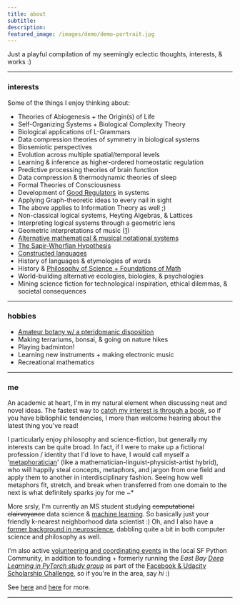 ```yaml
---
title: about
subtitle: 
description: 
featured_image: /images/demo/demo-portrait.jpg
---
```


Just a playful compilation of my seemingly eclectic thoughts, interests, & works :)  

---

### interests

Some of the things I enjoy thinking about:

* Theories of Abiogenesis + the Origin(s) of Life
* Self-Organizing Systems + Biological Complexity Theory
* Biological applications of L-Grammars
* Data compression theories of symmetry in biological systems
* Biosemiotic perspectives
* Evolution across multiple spatial/temporal levels
* Learning & inference as higher-ordered homeostatic regulation
* Predictive processing theories of brain function
* Data compression & thermodynamic theories of sleep 
* Formal Theories of Consciousness
* Development of [Good Regulators](http://pespmc1.vub.ac.be/books/Conant_Ashby.pdf) in systems
* Applying Graph-theoretic ideas to every nail in sight
* The above applies to Information Theory as well ;)
* Non-classical logical systems, Heyting Algebras, & Lattices
* Interpreting logical systems through a geometric lens
* Geometric interpretations of music ([1](https://mundyreimer.github.io/project/project2-new))
* [Alternative mathematical & musical notational systems](https://mundyreimer.github.io/blog/representation-notation-thought)
* [The Sapir-Whorfian Hypothesis](https://mundyreimer.github.io/blog/representation-notation-thought)
* [Constructed languages](https://mundyreimer.github.io/blog/representation-notation-thought)
* History of languages & etymologies of words
* History & [Philosophy of Science + Foundations of Math](https://mundyreimer.github.io/blog/hyper-neat-argument)
* World-building alternative ecologies, biologies, & psychologies
* Mining science fiction for technological inspiration, ethical dilemmas, & societal consequences

---

### hobbies

* [Amateur botany w/ a pteridomanic disposition](https://www.instagram.com/l.grammars/)
* Making terrariums, bonsai, & going on nature hikes
* Playing badminton!
* Learning new instruments + making electronic music
* Recreational mathematics

---

### me

An academic at heart, I'm in my natural element when discussing neat and novel ideas.  The fastest way to [catch my interest is through a book](https://www.goodreads.com/user/show/82897656-mundy-reimer), so if you have bibliophilic tendencies, I more than welcome hearing about the latest thing you've read!

I particularly enjoy philosophy and science-fiction, but generally my interests can be quite broad.  In fact, if I were to make up a fictional profession / identity that I'd love to have, I would call myself a '[metaphoratician](https://twitter.com/MondayRhymer)' (like a mathematician-linguist-physicist-artist hybrid), who will happily steal concepts, metaphors, and jargon from one field and apply them to another in interdisciplinary fashion. Seeing how well metaphors fit, stretch, and break when transferred from one domain to the next is what definitely sparks joy for me ~*

More srsly, I'm currently an MS student studying ~~computational clairvoyance~~ data science & [machine learning](https://mundyreimer.github.io/project/project2-new).  So basically just your friendly k-nearest neighborhood data scientist :)  Oh, and I also have a [former background in neuroscience](https://mundyreimer.github.io/project/project1-old), dabbling quite a bit in both computer science and philosophy as well.  

I'm also active [volunteering and coordinating events](https://pybay.com/team/) in the local SF Python Community, in addition to founding + formerly running the *East Bay [Deep Learning in PyTorch study group](https://www.facebook.com/groups/BayAreaPyTorchers/about/)* as part of the [Facebook & Udacity Scholarship Challenge](https://www.udacity.com/facebook-pytorch-scholarship), so if you're in the area, say *hi* :)

See [here](https://mundyreimer.github.io/project/project2-new) and [here](https://www.linkedin.com/in/mundyreimer) for more.  

---



